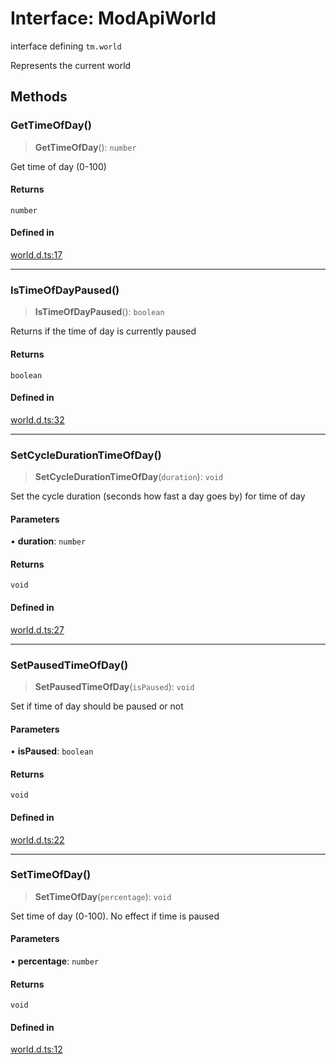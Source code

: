 # Interface: ModApiWorld

interface defining `tm.world`

Represents the current world

## Methods

### GetTimeOfDay()

> **GetTimeOfDay**(): `number`

Get time of day (0-100)

#### Returns

`number`

#### Defined in

[world.d.ts:17](https://github.com/trailtypes/trailtypes/blob/d937f1d958c278d7992fcdc0bff4efed599850d4/types/world.d.ts#L17)

***

### IsTimeOfDayPaused()

> **IsTimeOfDayPaused**(): `boolean`

Returns if the time of day is currently paused

#### Returns

`boolean`

#### Defined in

[world.d.ts:32](https://github.com/trailtypes/trailtypes/blob/d937f1d958c278d7992fcdc0bff4efed599850d4/types/world.d.ts#L32)

***

### SetCycleDurationTimeOfDay()

> **SetCycleDurationTimeOfDay**(`duration`): `void`

Set the cycle duration (seconds how fast a day goes by) for time of day

#### Parameters

• **duration**: `number`

#### Returns

`void`

#### Defined in

[world.d.ts:27](https://github.com/trailtypes/trailtypes/blob/d937f1d958c278d7992fcdc0bff4efed599850d4/types/world.d.ts#L27)

***

### SetPausedTimeOfDay()

> **SetPausedTimeOfDay**(`isPaused`): `void`

Set if time of day should be paused or not

#### Parameters

• **isPaused**: `boolean`

#### Returns

`void`

#### Defined in

[world.d.ts:22](https://github.com/trailtypes/trailtypes/blob/d937f1d958c278d7992fcdc0bff4efed599850d4/types/world.d.ts#L22)

***

### SetTimeOfDay()

> **SetTimeOfDay**(`percentage`): `void`

Set time of day (0-100). No effect if time is paused

#### Parameters

• **percentage**: `number`

#### Returns

`void`

#### Defined in

[world.d.ts:12](https://github.com/trailtypes/trailtypes/blob/d937f1d958c278d7992fcdc0bff4efed599850d4/types/world.d.ts#L12)
